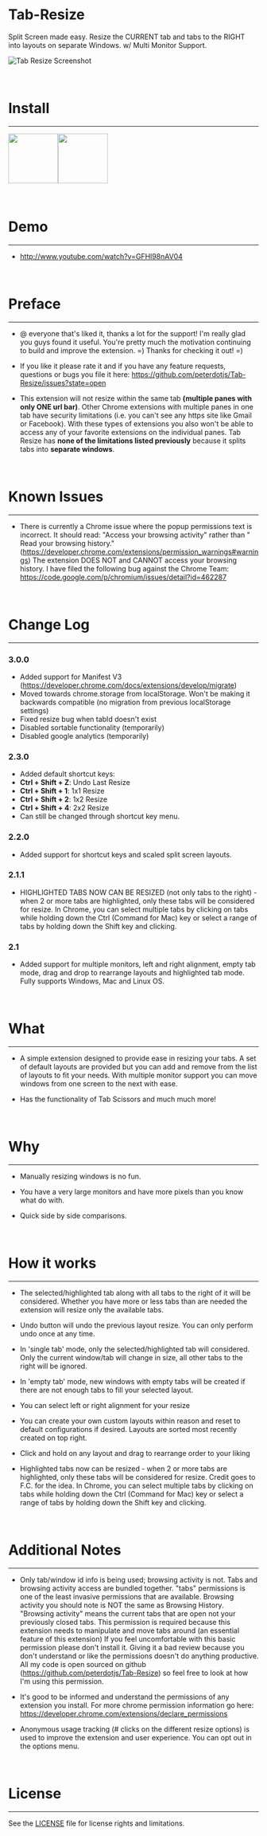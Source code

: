Tab-Resize
==========

Split Screen made easy. Resize the CURRENT tab and tabs to the RIGHT into layouts on separate Windows. w/ Multi Monitor Support.

![Tab Resize Screenshot](https://raw.githubusercontent.com/peterdotjs/resources/master/tab-resize/ss4v4.png)

<br/>

# Install
-------
<a href="https://chrome.google.com/webstore/detail/tab-resize-split-screen-l/bkpenclhmiealbebdopglffmfdiilejc"><img src="https://raw.githubusercontent.com/peterdotjs/resources/master/Franksouza183-Fs-Apps-google-chrome.ico" height="100" width="100"></a><a href="https://addons.opera.com/en/extensions/details/tab-resize-split-screen-layouts/?display=en"><img src="https://raw.githubusercontent.com/peterdotjs/resources/master/opera-browser.png" height="100" width="100"></a>

<br/>

# Demo
-------
 - http://www.youtube.com/watch?v=GFHl98nAV04

<br/>

# Preface
-------
- @ everyone that's liked it, thanks a lot for the support! I'm really glad you guys found it useful. You're pretty much the motivation continuing to build and improve the extension. =) Thanks for checking it out! =)

- If you like it please rate it and if you have any feature requests, questions or bugs you file it here: 
https://github.com/peterdotjs/Tab-Resize/issues?state=open 

- This extension will not resize within the same tab **(multiple panes with only ONE url bar)**.  Other Chrome extensions with multiple panes in one tab have security limitations (i.e. you can't see any https site like Gmail or Facebook). With these types of extensions you also won't be able to access any of your favorite extensions on the individual panes. Tab Resize has <strong>none of the limitations listed previously</strong> because it splits tabs into <strong>separate windows</strong>.

<br/>

# Known Issues
-------
- There is currently a Chrome issue where the popup permissions text is incorrect. It should read: "Access your browsing activity" rather than " Read your browsing history." (https://developer.chrome.com/extensions/permission_warnings#warnings) The extension DOES NOT and CANNOT access your browsing history. I have filed the following bug against the Chrome Team: https://code.google.com/p/chromium/issues/detail?id=462287 

<br/>

# Change Log
-------
### 3.0.0
- Added support for Manifest V3 (https://developer.chrome.com/docs/extensions/develop/migrate)
- Moved towards chrome.storage from localStorage. Won't be making it backwards compatible (no migration from previous localStorage settings)
- Fixed resize bug when tabId doesn't exist
- Disabled sortable functionality (temporarily)
- Disabled google analytics (temporarily)

### 2.3.0
- Added default shortcut keys:
- **Ctrl + Shift + Z**: Undo Last Resize 
- **Ctrl + Shift + 1**: 1x1 Resize 
- **Ctrl + Shift + 2**: 1x2 Resize 
- **Ctrl + Shift + 4**: 2x2 Resize 
- Can still be changed through shortcut key menu.

### 2.2.0
- Added support for shortcut keys and scaled split screen layouts.

### 2.1.1
- HIGHLIGHTED TABS NOW CAN BE RESIZED (not only tabs to the right) - when 2 or more tabs are highlighted, only these tabs will be considered for resize. In Chrome, you can select multiple tabs by clicking on tabs while holding down the Ctrl (Command for Mac) key or select a range of tabs by holding down the Shift key and clicking. 

### 2.1
- Added support for multiple monitors, left and right alignment, empty tab mode, drag and drop to rearrange layouts and highlighted tab mode. Fully supports Windows, Mac and Linux OS.

<br/>

# What
-------
- A simple extension designed to provide ease in resizing your tabs. A set of default layouts are provided but you can add and remove from the list of layouts to fit your needs. With multiple monitor support you can move windows from one screen to the next with ease. 

- Has the functionality of Tab Scissors and much much more!

<br/>

# Why
-------
- Manually resizing windows is no fun.

- You have a very large monitors and have more pixels than you know what do with.

- Quick side by side comparisons.

<br/>

# How it works
-------
- The selected/highlighted tab along with all tabs to the right of it will be considered. Whether you have more or less tabs than are needed the extension will resize only the available tabs. 

- Undo button will undo the previous layout resize. You can only perform undo once at any time.

- In 'single tab' mode, only the selected/highlighted tab will considered. Only the current window/tab will change in size, all other tabs to the right will be ignored. 

- In 'empty tab' mode, new windows with empty tabs will be created if there are not enough tabs to fill your selected layout. 

- You can select left or right alignment for your resize

- You can create your own custom layouts within reason and reset to default configurations if desired. Layouts are sorted most recently created on top right.

- Click and hold on any layout and drag to rearrange order to your liking

- Highlighted tabs now can be resized - when 2 or more tabs are highlighted, only these tabs will be considered for resize. Credit goes to F.C. for the idea. In Chrome, you can select multiple tabs by clicking on tabs while holding down the Ctrl (Command for Mac) key or select a range of tabs by holding down the Shift key and clicking.

<br/>

# Additional Notes
-------
- Only tab/window id info is being used; browsing activity is not. Tabs and browsing activity access are bundled together. "tabs" permissions is one of the least invasive permissions that are available. Browsing activity you should note is NOT the same as Browsing History. "Browsing activity" means the current tabs that are open not your previously closed tabs. This permission is required because this extension needs to manipulate and move tabs around (an essential feature of this extension) If you feel uncomfortable with this basic permission please don't install it. Giving it a bad review because you don't understand or like the permissions doesn't do anything productive. All my code is open sourced on github (https://github.com/peterdotjs/Tab-Resize) so feel free to look at how I'm using this permission.

- It's good to be informed and understand the permissions of any extension you install. For more chrome permission information go here: https://developer.chrome.com/extensions/declare_permissions

- Anonymous usage tracking (# clicks on the different resize options) is used to improve the extension and user experience. You can opt out in the options menu.

<br/>

# License
---------
See the [LICENSE](LICENSE.md) file for license rights and limitations.
